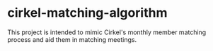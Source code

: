 # cirkel-matching-algorithm

This project is intended to mimic Cirkel's monthly member matching process and aid them in matching meetings.

